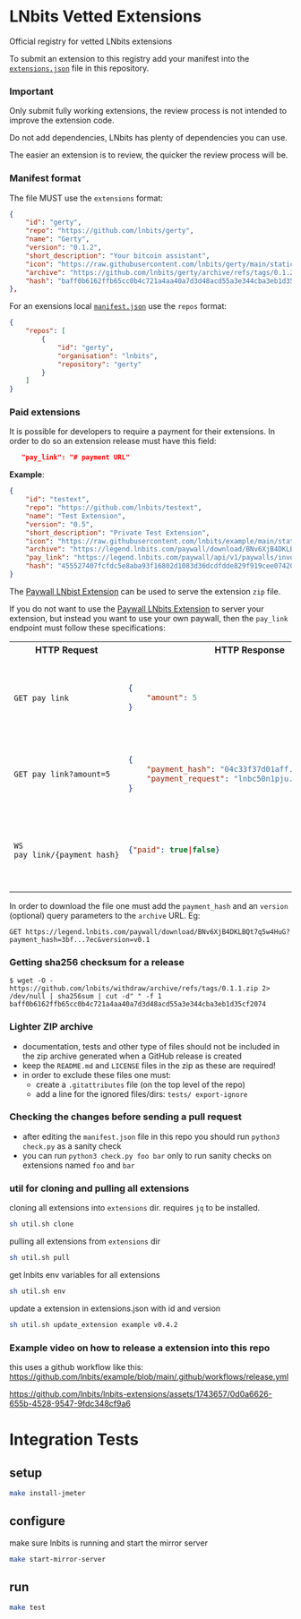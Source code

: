 # LNbits Vetted Extensions

Official registry for vetted LNbits extensions

To submit an extension to this registry add your manifest into the [`extensions.json`](extensions.json) file in this repository.
### Important

Only submit fully working extensions, the review process is not intended to improve the extension code.

Do not add dependencies, LNbits has plenty of dependencies you can use.

The easier an extension is to review, the quicker the review process will be.

### Manifest format

The file MUST use the `extensions` format:

```json
{
    "id": "gerty",
    "repo": "https://github.com/lnbits/gerty",
    "name": "Gerty",
    "version": "0.1.2",
    "short_description": "Your bitcoin assistant",
    "icon": "https://raw.githubusercontent.com/lnbits/gerty/main/static/gerty.png",
    "archive": "https://github.com/lnbits/gerty/archive/refs/tags/0.1.2.zip",
    "hash": "baff0b6162ffb65cc0b4c721a4aa40a7d3d48acd55a3e344cba3eb1d35cf2074"
},
```

For an exensions local [`manifest.json`](https://github.com/lnbits/gerty/blob/main/manifest.json) use the `repos` format:

```json
{
    "repos": [
        {
            "id": "gerty",
            "organisation": "lnbits",
            "repository": "gerty"
        }
    ]
}
```

### Paid extensions
It is possible for developers to require a payment for their extensions. In order to do so an extension release must have this field:
```json
   "pay_link": "# payment URL"
```

**Example**:
```json
{
    "id": "testext",
    "repo": "https://github.com/lnbits/testext",
    "name": "Test Extension",
    "version": "0.5",
    "short_description": "Private Test Extension",
    "icon": "https://raw.githubusercontent.com/lnbits/example/main/static/bitcoin-extension.png",
    "archive": "https://legend.lnbits.com/paywall/download/BNv6XjB4DKLBQt7q5w4HuG",
    "pay_link": "https://legend.lnbits.com/paywall/api/v1/paywalls/invoice/BNv6XjB4DKLBQt7q5w4HuG",
    "hash": "455527407fcfdc5e8aba93f16802d1083d36dcdfdde829f919cee07420791d61"
}
```

The [Paywall LNbist Extension](https://github.com/lnbits/paywall/blob/main/README.md#file-paywall) can be used to serve the extension `zip` file.

If you do not want to use the [Paywall LNbits Extension](https://github.com/lnbits/paywall/) to server your extension, but instead you want to use your own paywall, then the `pay_link` endpoint must follow these specifications:

<table>
<tr>
<th>HTTP Request</th>
<th>HTTP Response</th>
<th>Description</th>
</tr>
<tr>
<td>

```HTTP
GET pay_link
```
</td>
<td>

```json
{
    "amount": 5
}
````

</td>
<td>Get the amount in `sats` required by this extension release.</td>
</tr>
<tr>
<td>

```HTTP
GET pay_link?amount=5
```

</td>
<td>

```json
{
    "payment_hash": "04c33f37d01aff...fd7c407a",
    "payment_request": "lnbc50n1pju...n7h8gucqn2cgau"
}
```

</td>
<td>Request an invoice for the specified amount (or higher).</td>
</tr>
<tr>
<td>

```HTTP
WS pay_link/{payment_hash}

```

</td>
<td>

```json
{"paid": true|false}
```

</td>
<td>Open a websocket to be notified when the invoice has been paid.</td>
</tr>
</table>

In order to download the file one must add the `payment_hash` and an `version` (optional) query parameters to the `archive` URL. Eg:

```HTTP
GET https://legend.lnbits.com/paywall/download/BNv6XjB4DKLBQt7q5w4HuG?payment_hash=3bf...7ec&version=v0.1
```


### Getting sha256 checksum for a release

```console
$ wget -O - https://github.com/lnbits/withdraw/archive/refs/tags/0.1.1.zip 2> /dev/null | sha256sum | cut -d" " -f 1
baff0b6162ffb65cc0b4c721a4aa40a7d3d48acd55a3e344cba3eb1d35cf2074
```

### Lighter ZIP archive

-   documentation, tests and other type of files should not be included in the zip archive generated when a GitHub release is created
-   keep the `README.md` and `LICENSE` files in the zip as these are required!
-   in order to exclude these files one must:
    -   create a `.gitattributes` file (on the top level of the repo)
    -   add a line for the ignored files/dirs: `tests/ export-ignore`

### Checking the changes before sending a pull request

-   after editing the `manifest.json` file in this repo you should run `python3 check.py` as a sanity check
-   you can run `python3 check.py foo bar` only to run sanity checks on extensions named `foo` and `bar`

### util for cloning and pulling all extensions

cloning all extensions into `extensions` dir. requires `jq` to be installed.

```sh
sh util.sh clone
```

pulling all extensions from `extensions` dir

```sh
sh util.sh pull
```

get lnbits env variables for all extensions

```sh
sh util.sh env
```

update a extension in extensions.json with id and version

```sh
sh util.sh update_extension example v0.4.2
```

### Example video on how to release a extension into this repo

this uses a github workflow like this: https://github.com/lnbits/example/blob/main/.github/workflows/release.yml

https://github.com/lnbits/lnbits-extensions/assets/1743657/0d0a6626-655b-4528-9547-9fdc348cf9a6


# Integration Tests
## setup
```sh
make install-jmeter
```
## configure
make sure lnbits is running and start the mirror server
```sh
make start-mirror-server
```
## run
```sh
make test
```
